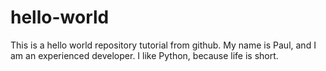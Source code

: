 # hello-world
This is a hello world repository tutorial from github.
My name is Paul, and I am an experienced developer.
I like Python, because life is short.
